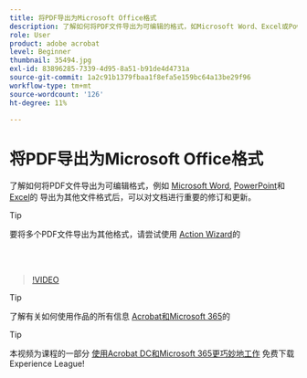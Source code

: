 ```yaml
---
title: 将PDF导出为Microsoft Office格式
description: 了解如何将PDF文件导出为可编辑的格式，如Microsoft Word、Excel或PowerPoint
role: User
product: adobe acrobat
level: Beginner
thumbnail: 35494.jpg
exl-id: 83896285-7339-4d95-8a51-b91de4d4731a
source-git-commit: 1a2c91b1379fbaa1f8efa5e159bc64a13be29f96
workflow-type: tm+mt
source-wordcount: '126'
ht-degree: 11%

---
```


# 将PDF导出为Microsoft Office格式

了解如何将PDF文件导出为可编辑格式，例如 [Microsoft Word](https://www.adobe.com/acrobat/online/pdf-to-word.html), [PowerPoint](https://www.adobe.com/cn/acrobat/online/pdf-to-ppt.html)和 [Excel](https://www.adobe.com/acrobat/online/pdf-to-excel.html)的 导出为其他文件格式后，可以对文档进行重要的修订和更新。

>[!TIP]
>
>要将多个PDF文件导出为其他格式，请尝试使用 [Action Wizard](../advanced-tasks/action.md)的

<br> 

>[!VIDEO](https://video.tv.adobe.com/v/35494?hidetitle=true)

>[!TIP]
>
>了解有关如何使用作品的所有信息 [Acrobat和Microsoft 365](../integrate/integrate-overview.md)的

>[!TIP]
>
>本视频为课程的一部分 [使用Acrobat DC和Microsoft 365更巧妙地工作](https://experienceleague.adobe.com/?recommended=Acrobat-U-1-2021.microsoft365) 免费下载Experience League!

